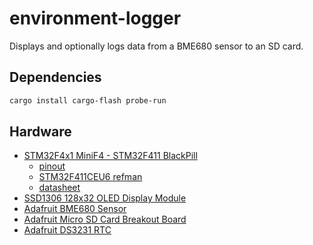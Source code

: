 # environment-logger

Displays and optionally logs data from a BME680 sensor to an SD card.

## Dependencies

```bash
cargo install cargo-flash probe-run
```

## Hardware

* [STM32F4x1 MiniF4 - STM32F411 BlackPill](https://github.com/WeActTC/MiniSTM32F4x1)
  - [pinout](https://raw.githubusercontent.com/WeActTC/MiniSTM32F4x1/master/images/STM32F4x1_PinoutDiagram_RichardBalint.png)
  - [STM32F411CEU6 refman](https://www.st.com/resource/en/reference_manual/dm00119316-stm32f411xc-e-advanced-arm-based-32-bit-mcus-stmicroelectronics.pdf)
  - [datasheet](https://www.st.com/resource/en/datasheet/stm32f411ce.pdf)
* [SSD1306 128x32 OLED Display Module](https://www.amazon.com/gp/product/B0761LV1SD/ref=ppx_yo_dt_b_asin_title_o00_s00?ie=UTF8&psc=1)
* [Adafruit BME680 Sensor](https://www.adafruit.com/product/3660)
* [Adafruit Micro SD Card Breakout Board](https://www.adafruit.com/product/4682)
* [Adafruit DS3231 RTC](https://www.adafruit.com/product/3013)
